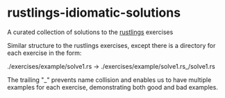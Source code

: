 # rustlings-idiomatic-solutions
A curated collection of solutions to the 
[rustlings](https://github.com/rust-lang/rustlings) exercises

Similar structure to the rustlings exercises, except there is a 
directory for each exercise in the form:

./exercises/example/solve1.rs -> ./exercises/example/solve1.rs_/solve1.rs  

The trailing "_" prevents name collision and enables us to have multiple
 examples for each exercise, demonstrating both good and bad examples.
